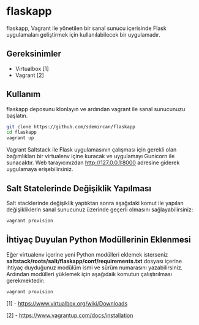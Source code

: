 # flaskapp

flaskapp, Vagrant ile yönetilen bir sanal sunucu içerisinde Flask uygulamaları geliştirmek için kullanılabilecek bir uygulamadır. 

## Gereksinimler

- Virtualbox [1]
- Vagrant [2]

## Kullanım

flaskapp deposunu klonlayın ve ardından vagrant ile sanal sunucunuzu başlatın. 

```sh
git clone https://github.com/sdemircan/flaskapp
cd flaskapp
vagrant up
```

Vagrant Saltstack ile Flask uygulamasının çalışması için gerekli olan bağımlıkları bir virtualenv içine kuracak ve uygulamayı Gunicorn ile sunacaktır. Web tarayıcınızdan http://127.0.0.1:8000 adresine giderek uygulamaya erişebilirsiniz.

## Salt Statelerinde Değişiklik Yapılması

Salt stacklerinde değişiklik yaptıktan sonra aşağıdaki komut ile yapılan değişikliklerin sanal sunucunuz üzerinde geçerli olmasını sağlayabilirsiniz:

```sh
vagrant provision
```

## İhtiyaç Duyulan Python Modüllerinin Eklenmesi

Eğer virtualenv içerine yeni Python modülleri eklemek isterseniz **saltstack/roots/salt/flaskapp/conf/requirements.txt** dosyası içerine ihtiyaç duyduğunuz modülüm ismi ve sürüm numarasını yazabilirsiniz. Ardından modülleri yüklemek için aşağıdaik komutun çalıştırılması gerekmektedir:

```sh
vagrant provision
```

\[1\] - https://www.virtualbox.org/wiki/Downloads

\[2\] - https://www.vagrantup.com/docs/installation
